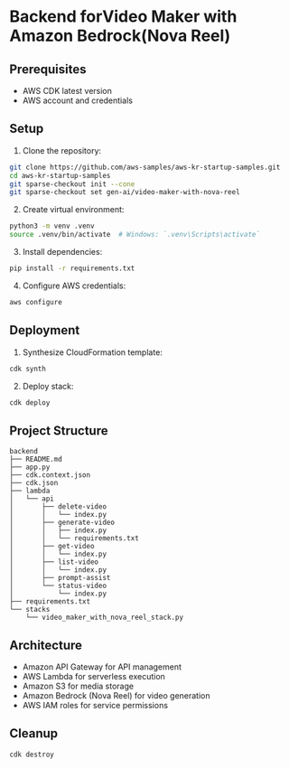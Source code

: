 
# Backend forVideo Maker with Amazon Bedrock(Nova Reel)

## Prerequisites
- AWS CDK latest version
- AWS account and credentials

## Setup

1. Clone the repository:
```bash
git clone https://github.com/aws-samples/aws-kr-startup-samples.git
cd aws-kr-startup-samples
git sparse-checkout init --cone
git sparse-checkout set gen-ai/video-maker-with-nova-reel
```

2. Create virtual environment:
```bash
python3 -m venv .venv
source .venv/bin/activate  # Windows: `.venv\Scripts\activate`
```

3. Install dependencies:
```bash
pip install -r requirements.txt
```

4. Configure AWS credentials:
```bash
aws configure
```

## Deployment

1. Synthesize CloudFormation template:
```bash
cdk synth
```

2. Deploy stack:
```bash
cdk deploy
```

## Project Structure
```
backend
├── README.md
├── app.py
├── cdk.context.json
├── cdk.json
├── lambda
│   └── api
│       ├── delete-video
│       │   └── index.py
│       ├── generate-video
│       │   ├── index.py
│       │   └── requirements.txt
│       ├── get-video
│       │   └── index.py
│       ├── list-video
│       │   └── index.py
│       ├── prompt-assist
│       └── status-video
│           └── index.py
├── requirements.txt
└── stacks
    └── video_maker_with_nova_reel_stack.py
```

## Architecture
- Amazon API Gateway for API management
- AWS Lambda for serverless execution
- Amazon S3 for media storage
- Amazon Bedrock (Nova Reel) for video generation
- AWS IAM roles for service permissions

## Cleanup
```bash
cdk destroy
```
